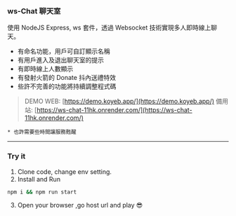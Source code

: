 ### ws-Chat 聊天室

使用 NodeJS Express, ws 套件，透過 Websocket 技術實現多人即時線上聊天。

- 有命名功能，用戶可自訂顯示名稱
- 有用戶進入及退出聊天室的提示
- 有即時線上人數顯示
- 有發射火箭的 Donate 抖內送禮特效
- 些許不完善的功能將持續調整程式碼

> DEMO WEB: [https://demo.koyeb.app/](https://demo.koyeb.app/)
備用站: [https://ws-chat-11hk.onrender.com/](https://ws-chat-11hk.onrender.com/)

`* 也許需要些時間讓服務甦醒`

---

### Try it

1. Clone code, change env setting.
2. Install and Run

```bash
npm i && npm run start
```

3. Open your browser ,go host url and play 😎

